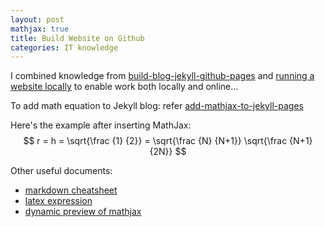 ```yaml
---
layout: post
mathjax: true
title: Build Website on Github
categories: IT knowledge
---
```


I combined knowledge from 
[build-blog-jekyll-github-pages](https://www.smashingmagazine.com/2014/08/build-blog-jekyll-github-pages)
and [running a website locally](https://programminghistorian.org/en/lessons/building-static-sites-with-jekyll-github-pages#text-editor-) 
to enable work both locally and online…

To add math equation to Jekyll blog:
refer [add-mathjax-to-jekyll-pages](http://sgeos.github.io/github/jekyll/2016/08/21/adding_mathjax_to_a_jekyll_github_pages_blog.html)

Here's the example after inserting MathJax:
$$ r = h = \sqrt{\frac {1} {2}} = \sqrt{\frac {N} {N+1}} \sqrt{\frac {N+1} {2N}} $$

Other useful documents:
* [markdown cheatsheet](https://github.com/adam-p/markdown-here/wiki/Markdown-Cheatsheet)
* [latex expression](https://www.overleaf.com/learn/latex/Subscripts_and_superscripts)
* [dynamic preview of mathjax](https://cdn.rawgit.com/mathjax/MathJax/2.7.1/test/sample-dynamic-2.html)